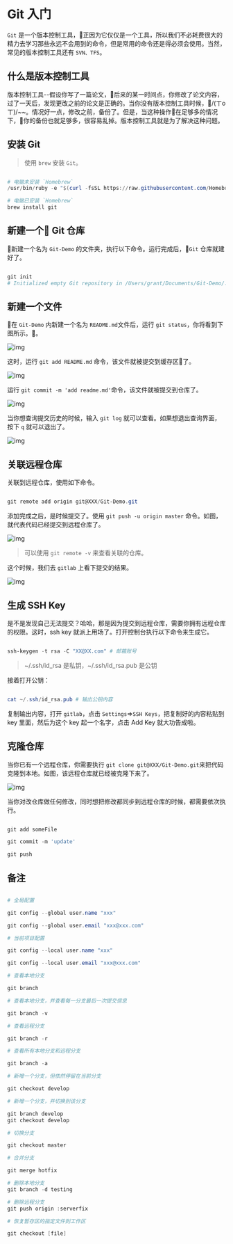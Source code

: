 # Git 入门

`Git` 是一个版本控制工具，正因为它仅仅是一个工具，所以我们不必耗费很大的精力去学习那些永远不会用到的命令，但是常用的命令还是得必须会使用。当然，常见的版本控制工具还有 `SVN、TFS`。

## 什么是版本控制工具

版本控制工具--假设你写了一篇论文，后来的某一时间点，你修改了论文内容，过了一天后，发现更改之前的论文是正确的。当你没有版本控制工具时候，/(ㄒoㄒ)/~~。情况好一点，修改之前，备份了。但是，当这种操作在足够多的情况下，你的备份也就足够多，很容易乱掉。版本控制工具就是为了解决这种问题。

## 安装 Git

> 使用 `brew` 安装 `Git`。

```powershell

# 电脑未安装 `Homebrew`
/usr/bin/ruby -e "$(curl -fsSL https://raw.githubusercontent.com/Homebrew/install/master/install)"

# 电脑已安装 `Homebrew`
brew install git
```

## 新建一个 Git 仓库

新建一个名为 `Git-Demo` 的文件夹，执行以下命令。运行完成后，`Git` 仓库就建好了。

```powershell

git init
# Initialized empty Git repository in /Users/grant/Documents/Git-Demo/.git/

```

## 新建一个文件

在 `Git-Demo` 内新建一个名为 `README.md`文件后，运行 `git status`，你将看到下图所示。。

![img](../img/20171118/git-1.png)

这时，运行 `git add README.md` 命令，该文件就被提交到缓存区了。

![img](../img/20171118/git-2.png)

运行 `git commit -m 'add readme.md'`命令，该文件就被提交到仓库了。

![img](../img/20171118/git-3.png)

当你想查询提交历史的时候，输入 `git log` 就可以查看。如果想退出查询界面，按下 `q` 就可以退出了。

![img](../img/20171118/git-4.png)

## 关联远程仓库

关联到远程仓库，使用如下命令。

```powershell

git remote add origin git@XXX/Git-Demo.git

```

添加完成之后，是时候提交了。使用 `git push -u origin master` 命令。如图，就代表代码已经提交到远程仓库了。

![img](../img/20171118/git-5.png)

> 可以使用 `git remote -v` 来查看关联的仓库。

这个时候，我们去 `gitlab` 上看下提交的结果。

![img](../img/20171118/git-6.png)

## 生成 SSH Key

是不是发现自己无法提交？哈哈，那是因为提交到远程仓库，需要你拥有远程仓库的权限。这时，ssh key 就派上用场了。打开控制台执行以下命令来生成它。

```powershell

ssh-keygen -t rsa -C "XX@XX.com" # 邮箱账号

```

> ~/.ssh/id_rsa 是私钥，~/.ssh/id_rsa.pub 是公钥

接着打开公钥：

```powershell

cat ~/.ssh/id_rsa.pub # 输出公钥内容

```

复制输出内容，打开 `gitlab`，点击 `Settings`=>`SSH Keys`，把复制好的内容粘贴到 key 里面，然后为这个 key 起一个名字，点击 Add Key 就大功告成啦。

## 克隆仓库

当你已有一个远程仓库，你需要执行 `git clone git@XXX/Git-Demo.git`来把代码克隆到本地。如图，该远程仓库就已经被克隆下来了。

![img](../img/20171118/git-7.png)

当你对改仓库做任何修改，同时想把修改都同步到远程仓库的时候，都需要依次执行。

```powershell

git add someFile

git commit -m 'update'

git push

```

## 备注

```powershell

# 全局配置

git config --global user.name "xxx"

git config --global user.email "xxx@xxx.com"

# 当前项目配置

git config --local user.name "xxx"

git config --local user.email "xxx@xxx.com"

# 查看本地分支

git branch

# 查看本地分支，并查看每一分支最后一次提交信息

git branch -v

# 查看远程分支

git branch -r

# 查看所有本地分支和远程分支

git branch -a

# 新增一个分支，但依然停留在当前分支

git checkout develop

# 新增一个分支，并切换到该分支

git branch develop
git checkout develop

# 切换分支

git checkout master

# 合并分支

git merge hotfix

# 删除本地分支
git branch -d testing

# 删除远程分支
git push origin :serverfix

# 恢复暂存区的指定文件到工作区

git checkout [file]

```
